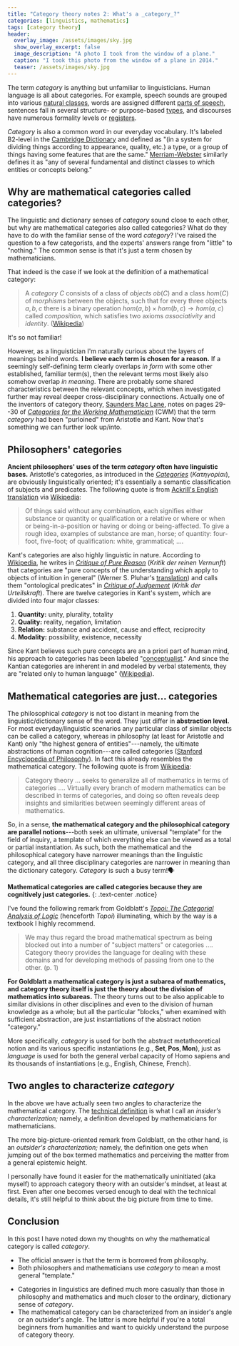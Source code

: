 ```yaml
---
title: "Category theory notes 2: What's a _category_?"
categories: [linguistics, mathematics]
tags: [category theory]
header:
  overlay_image: /assets/images/sky.jpg
  show_overlay_excerpt: false
  image_description: "A photo I took from the window of a plane."
  caption: "I took this photo from the window of a plane in 2014."
  teaser: /assets/images/sky.jpg
---
```


The term _category_ is anything but unfamiliar to linguisticians. Human language is all about categories. For example, speech sounds are grouped into various [natural classes](https://en.wikipedia.org/wiki/Natural_class), words are assigned different [parts of speech](https://en.wikipedia.org/wiki/Part_of_speech), sentences fall in several structure- or purpose-based [types](https://en.wikipedia.org/wiki/Sentence_(linguistics)#Classification), and discourses have numerous formality levels or [registers](https://en.wikipedia.org/wiki/Register_(sociolinguistics)).

_Category_ is also a common word in our everyday vocabulary. It's labeled B2-level in the [Cambridge Dictionary](https://dictionary.cambridge.org/dictionary/english/category) and defined as "(in a system for dividing things according to appearance, quality, etc.) a type, or a group of things having some features that are the same." [Merriam-Webster](https://www.merriam-webster.com/dictionary/category) similarly defines it as "any of several fundamental and distinct classes to which entities or concepts belong."

## Why are mathematical categories called categories?
The linguistic and dictionary senses of _category_ sound close to each other, but why are mathematical categories also called categories? What do they have to do with the familiar sense of the word _category_?  I've raised the question to a few categorists, and the experts' answers range from "little" to "nothing." The common sense is that it's just a term chosen by mathematicians.

That indeed is the case if we look at the definition of a mathematical category: <a id="catdef"></a>
>A _category_ $C$ consists of a class of _objects_ $ob(C)$ and a class $hom(C)$ of _morphisms_ between the objects, such that for every three objects $a, b, c$ there is a binary operation $hom(a,b) \times hom(b,c) \rightarrow hom(a,c)$ called _composition_, which satisfies two axioms _associativity_ and _identity_. ([Wikipedia](https://en.wikipedia.org/wiki/Category_(mathematics)#Definition))

It's so not familiar!

However, as a linguistician I'm naturally curious about the layers of meanings behind words. **I believe each term is chosen for a reason.** If a seemingly self-defining term clearly overlaps _in form_ with some other established, familiar term(s), then the relevant terms most likely also somehow overlap _in meaning_. There are probably some shared characteristics between the relevant concepts, which when investigated further may reveal deeper cross-disciplinary connections. Actually one of the inventors of category theory, [Saunders Mac Lane](https://en.wikipedia.org/wiki/Saunders_Mac_Lane), notes on pages 29--30 of [_Categories for the Working Mathematician_](https://books.google.co.uk/books?id=MXboNPdTv7QC&source=gbs_navlinks_s) (CWM) that the term _category_ had been "purloined" from Aristotle and Kant. Now that's something we can further look up/into.

## Philosophers' categories
**Ancient philosophers' uses of the term _category_ often have linguistic bases.**  Aristotle's categories, as introduced in the [_Categories_](https://en.wikipedia.org/wiki/Categories_(Aristotle)) (_Κατηγορίαι_), are obviously linguistically oriented; it's essentially a semantic classification of subjects and predicates. The following quote is from [Ackrill's English translation](https://global.oup.com/academic/product/categories-and-de-interpretatione-9780198720867?cc=gb&lang=en&) via [Wikipedia](https://en.wikipedia.org/wiki/Categories_(Aristotle)#The_praedicamenta):
>Of things said without any combination, each signifies either substance or quantity or qualification or a relative or where or when or being-in-a-position or having or doing or being-affected. To give a rough idea, examples of substance are man, horse; of quantity: four-foot, five-foot; of qualification: white, grammatical; ....

Kant's categories are also highly linguistic in nature. According to [Wikipedia](https://en.wikipedia.org/wiki/Category_(Kant)), he writes in [_Critique of Pure Reason_](https://en.wikipedia.org/wiki/Critique_of_Pure_Reason) (_Kritik der reinen Vernunft_) that categories are "pure cоncepts of the undеrstanding which apply to objects of intuition in general" (Werner S. Pluhar's [translation](https://books.google.co.uk/books?id=Iz1xiAIcWiMC&dq=isbn:0872202577&source=gbs_navlinks_s)) and calls them "ontological predicates" in [_Critique of Judgement_](https://en.wikipedia.org/wiki/Critique_of_Judgement) (_Kritik der Urteilskraft_). There are twelve categories in Kant's system, which are divided into four major classes:
1. **Quantity:** unity, plurality, totality
2. **Quality:** reality, negation, limitation
3. **Relation:** substance and accident, cause and effect, reciprocity
4. **Modality:** possibility, existence, necessity

Since Kant believes such pure concepts are an a priori part of human mind, his approach to categories has been labeled "[conceptualist](https://plato.stanford.edu/entries/categories/#KanCon)." And since the Kantian categories are inherent in and modeled by verbal statements, they are "related only to human language" ([Wikipedia](https://en.wikipedia.org/wiki/Category_(Kant)#Meaning_of_.22category.22)).

## Mathematical categories are just... categories
The philosophical _category_ is not too distant in meaning from the linguistic/dictionary sense of the word. They just differ in **abstraction level.** For most everyday/linguistic scenarios any particular class of similar objects can be called a category, whereas in philosophy (at least for Aristotle and Kant) only "the highest genera of entities"---namely, the ultimate abstractions of human cognition---are called categories ([Stanford Encyclopedia of Philosophy](https://plato.stanford.edu/index.html)). In fact this already resembles the mathematical category. The following quote is from [Wikipedia](https://en.wikipedia.org/wiki/Category_(mathematics)):
>Category theory ... seeks to generalize all of mathematics in terms of categories .... Virtually every branch of modern mathematics can be described in terms of categories, and doing so often reveals deep insights and similarities between seemingly different areas of mathematics.

So, in a sense, **the mathematical category and the philosophical category are parallel notions**---both seek an ultimate, universal "template" for the field of inquiry, a template of which everything else can be viewed as a total or partial instantiation. As such, both the mathematical and the philosophical category have narrower meanings than the linguistic category, and all three disciplinary categories are narrower in meaning than the dictionary category. _Category_ is such a busy term!🗣

**Mathematical categories are called categories because they are cognitively just categories.**
{: .text-center .notice}

I've found the following remark from Goldblatt's [_Topoi: The Categorial Analysis of Logic_](https://books.google.co.uk/books/about/Topoi.html?id=5qTvoAEACAAJ&source=kp_book_description&redir_esc=y) (henceforth _Topoi_) illuminating, which by the way is a textbook I highly recommend.
>We may thus regard the broad mathematical spectrum as being blocked out into a number of "subject matters" or categories .... Category theory provides the language for dealing with these domains and for developing methods of passing from one to the other. (p.&nbsp;1)

**For Goldblatt a mathematical category is just a subarea of mathematics, and category theory itself is just the theory about the division of mathematics into subareas.** The theory turns out to be also applicable to similar divisions in other disciplines and even to the division of human knowledge as a whole; but all the particular "blocks," when examined with sufficient abstraction, are just instantiations of the abstract notion "category."

More specifically, _category_ is used for both the abstract metatheoretical notion and its various specific instantiations (e.g., $\mathbf{Set}, \mathbf{Pos}, \mathbf{Mon}$), just as _language_ is used for both the general verbal capacity of Homo sapiens and its thousands of instantiations (e.g., English, Chinese, French).

## Two angles to characterize _category_
In the above we have actually seen two angles to characterize the mathematical category. The <a href="#catdef">technical definition</a> is what I call an _insider's characterization;_ namely, a definition developed by mathematicians for mathematicians.

The more big-picture-oriented remark from Goldblatt, on the other hand, is an *outsider's characterization;* namely, the definition one gets when jumping out of the box termed mathematics and perceiving the matter from a general epistemic height.

I personally have found it easier for the mathematically uninitiated (aka myself) to approach category theory with an outsider's mindset, at least at first. Even after one becomes versed enough to deal with the technical details, it's still helpful to think about the big picture from time to time.

## Conclusion
In this post I have noted down my thoughts on why the mathematical category is called _category_.

- The official answer is that the term is borrowed from philosophy.
- Both philosophers and mathematicians use _category_ to mean a most general "template."
<!-- - The philosophers' categories are more linguistically based while the mathematicians' categories are more cognized as blocks divided from the disciplinary spectrum.-->
- Categories in linguistics are defined much more casually than those in philosophy and mathematics and much closer to the ordinary, dictionary sense of _category_.
- The mathematical category can be characterized from an insider's angle or an outsider's angle. The latter is more helpful if you're a total beginners from humanities and want to quickly understand the purpose of category theory.
